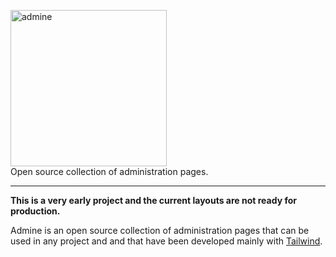 <p>
  <img alt="admine" width="250" src="https://raw.githubusercontent.com/graaphi/admine/master/admine-logo.png" /><br />
  Open source collection of administration pages.
</p>

------

**This is a very early project and the current layouts are not ready for production.**

Admine is an open source collection of administration pages that can be used in any project and and that have been developed mainly with [Tailwind](https://tailwindcss.com/).

